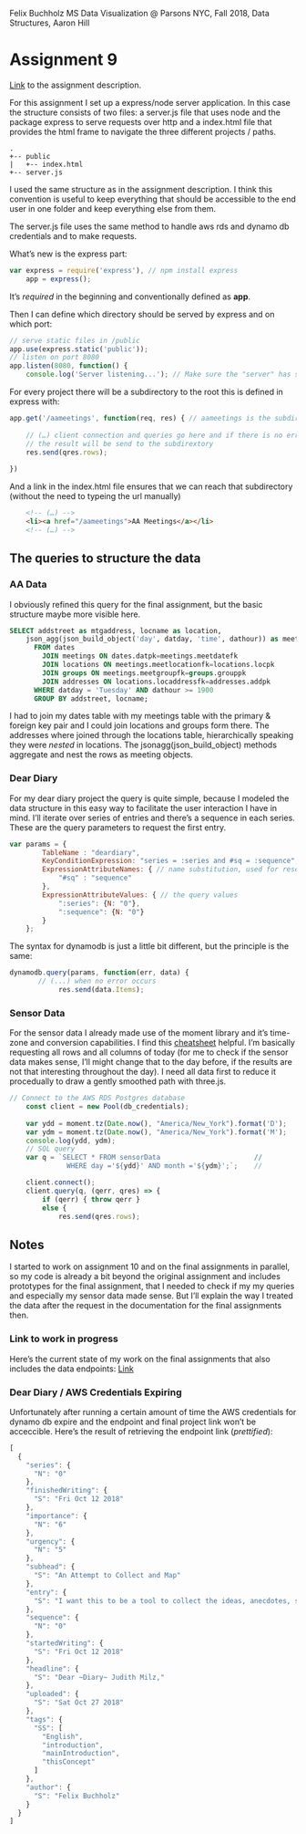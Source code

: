 Felix Buchholz
MS Data Visualization @ Parsons NYC, Fall 2018, Data Structures, Aaron Hill

# Assignment 9

[Link](https://github.com/visualizedata/data-structures/tree/master/assignments/weekly_assignment_10) to the assignment description.

For this assignment I set up a express/node server application. In this case the structure consists of two files: a server.js file that uses node and the package express to serve requests over http and a index.html file that provides the html frame to navigate the three different projects / paths.

```
.
+-- public
|   +-- index.html
+-- server.js
```

I used the same structure as in the assignment description. I think this convention is useful to keep everything that should be accessible to the end user in one folder and keep everything else from them. 

The server.js file uses the same method to handle aws rds and dynamo db credentials and to make requests. 

What’s new is the express part: 

``` javascript
var express = require('express'), // npm install express
    app = express();
```

It’s _required_ in the beginning and conventionally defined as **app**. 

Then I can define which directory should be served by express and on which port:

``` javascript
// serve static files in /public
app.use(express.static('public'));
// listen on port 8080
app.listen(8080, function() {
    console.log('Server listening...'); // Make sure the "server" has started
```

For every project there will be a subdirectory to the root this is defined in express with: 

``` javascript
app.get('/aameetings', function(req, res) { // aameetings is the subdirectory
    
    // (…) client connection and queries go here and if there is no error
    // the result will be send to the subdirextory
    res.send(qres.rows);
    
})
```

And a link in the index.html file ensures that we can reach that subdirectory (without the need to typeing the url manually)

``` html
    <!-- (…) -->
    <li><a href="/aameetings">AA Meetings</a></li>
    <!-- (…) -->
```

## The queries to structure the data

### AA Data

I obviously refined this query for the final assignment, but the basic structure maybe more visible here. 

``` SQL
SELECT addstreet as mtgaddress, locname as location,
    json_agg(json_build_object('day', datday, 'time', dathour)) as meetings
      FROM dates
        JOIN meetings ON dates.datpk=meetings.meetdatefk
        JOIN locations ON meetings.meetlocationfk=locations.locpk
        JOIN groups ON meetings.meetgroupfk=groups.grouppk
        JOIN addresses ON locations.locaddressfk=addresses.addpk
      WHERE datday = 'Tuesday' AND dathour >= 1900
      GROUP BY addstreet, locname;
```

I had to join my dates table with my meetings table with the primary & foreign key pair and I could join locations and groups form there. The addresses where joined through the locations table, hierarchically speaking they were _nested_ in locations.
The jsonagg(json_build_object) methods aggregate and nest the rows as meeting objects. 

### Dear Diary

For my dear diary project the query is quite simple, because I modeled the data structure in this easy way to facilitate the user interaction I have in mind. I’ll iterate over series of entries and there’s a sequence in each series. These are the query parameters to request the first entry. 

``` javascript
var params = {
        TableName : "deardiary",
        KeyConditionExpression: "series = :series and #sq = :sequence", // the query expression
        ExpressionAttributeNames: { // name substitution, used for reserved words in DynamoDB
            "#sq" : "sequence"
        },
        ExpressionAttributeValues: { // the query values
            ":series": {N: "0"},
            ":sequence": {N: "0"}
        }
    };
```

The syntax for dynamodb is just a little bit different, but the principle is the same:

```javascript
dynamodb.query(params, function(err, data) {
       // (...) when no error occurs
            res.send(data.Items);
```

### Sensor Data

For the sensor data I already made use of the moment library and it’s time-zone and conversion capabilities. I find this [cheatsheet](https://devhints.io/moment) helpful. I’m basically requesting all rows and all columns of today (for me to check if the sensor data makes sense, I’ll might change that to the day before, if the results are not that interesting throughout the day). I need all data first to reduce it procedually to draw a gently smoothed path with three.js.

``` javascript
// Connect to the AWS RDS Postgres database
    const client = new Pool(db_credentials);
    
    var ydd = moment.tz(Date.now(), "America/New_York").format('D');
    var ydm = moment.tz(Date.now(), "America/New_York").format('M');
    console.log(ydd, ydm);
    // SQL query
    var q = `SELECT * FROM sensorData                       //
              WHERE day ='${ydd}' AND month ='${ydm}';`;    // 

    client.connect();
    client.query(q, (qerr, qres) => {
        if (qerr) { throw qerr }
        else {
            res.send(qres.rows);
```

## Notes

I started to work on assignment 10 and on the final assignments in parallel, so my code is already a bit beyond the original assignment and includes prototypes for the final assignment, that I needed to check if my my queries and especially my sensor data made sense. But I’ll explain the way I treated the data after the request in the documentation for the final assignments then.

### Link to work in progress

Here’s the current state of my work on the final assignments that also includes the data endpoints: [Link](http://34.200.243.17:8080/)

### Dear Diary / AWS Credentials Expiring

Unfortunately after running a certain amount of time the AWS credentials for dynamo db expire and the endpoint and final project link won’t be acceccible. Here’s the result of retrieving the endpoint link (_prettified_):

``` javascript
[
  {
    "series": {
      "N": "0"
    },
    "finishedWriting": {
      "S": "Fri Oct 12 2018"
    },
    "importance": {
      "N": "6"
    },
    "urgency": {
      "N": "5"
    },
    "subhead": {
      "S": "An Attempt to Collect and Map"
    },
    "entry": {
      "S": "I want this to be a tool to collect the ideas, anecdotes, stories, we share maybe a map of our “Brieffreundschaft” or even – hopefully – it can be a tool to collaborate as well, if it’s not too technical or indirect and then at least document its failure. Then it may only be a place for me to collect my ideas. I feel uncomfortable writing to you in English, so I might soon switch to German and offer a English translation, comment or summary instead.\n\n    I think in the end I want this to be a website with just one page wich is scrollable vertically and horizontally and which shows all the entries positioned according to the time they were written and proximity by relations, this is where the tags will come in handy. The typography should reflect the tags (which can include moods) and very different topics could be juxtaposed. There might also be a filtering or sorting option to generate different outcomes of this map"
    },
    "sequence": {
      "N": "0"
    },
    "startedWriting": {
      "S": "Fri Oct 12 2018"
    },
    "headline": {
      "S": "Dear ~Diary~ Judith Milz,"
    },
    "uploaded": {
      "S": "Sat Oct 27 2018"
    },
    "tags": {
      "SS": [
        "English",
        "introduction",
        "mainIntroduction",
        "thisConcept"
      ]
    },
    "author": {
      "S": "Felix Buchholz"
    }
  }
]
```
